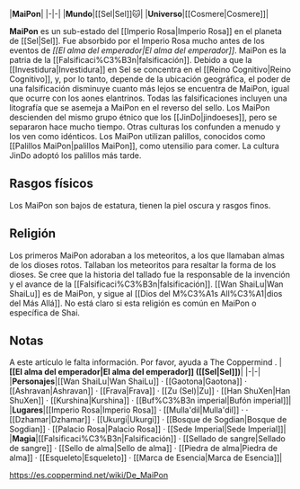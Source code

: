 

|**MaiPon**|
|-|-|
|**Mundo**|[[Sel\|Sel]]🐱︎|
|**Universo**|[[Cosmere\|Cosmere]]|

**MaiPon** es un sub-estado del [[Imperio Rosa\|Imperio Rosa]] en el planeta de [[Sel\|Sel]]. Fue absorbido por el Imperio Rosa mucho antes de los eventos de *[[El alma del emperador\|El alma del emperador]]*.
MaiPon es la patria de la [[Falsificaci%C3%B3n\|falsificación]]. Debido a que la [[Investidura\|Investidura]] en Sel se concentra en el [[Reino Cognitivo\|Reino Cognitivo]], y, por lo tanto, depende de la ubicación geográfica, el poder de una falsificación disminuye cuanto más lejos se encuentra de MaiPon, igual que ocurre con los aones elantrinos. Todas las falsificaciones incluyen una litografía que se asemeja a MaiPon en el reverso del sello.
Los MaiPon descienden del mismo grupo étnico que los [[JinDo\|jindoeses]], pero se separaron hace mucho tiempo. Otras culturas los confunden a menudo y los ven como idénticos. Los MaiPon utilizan palillos, conocidos como [[Palillos MaiPon\|palillos MaiPon]], como utensilio para comer. La cultura JinDo adoptó los palillos más tarde.

## Rasgos físicos
Los MaiPon son bajos de estatura, tienen la piel oscura y rasgos finos.

## Religión
Los primeros MaiPon adoraban a los meteoritos, a los que llamaban almas de los dioses rotos. Tallaban los meteoritos para resaltar la forma de los dioses. Se cree que la historia del tallado fue la responsable de la invención y el avance de la [[Falsificaci%C3%B3n\|falsificación]]. [[Wan ShaiLu\|Wan ShaiLu]] es de MaiPon, y sigue al [[Dios del M%C3%A1s All%C3%A1\|dios del Más Allá]]. No está claro si esta religión es común en MaiPon o específica de Shai.

## Notas

A este artículo le falta información. Por favor, ayuda a The Coppermind .
|**[[El alma del emperador\|El alma del emperador]] ([[Sel\|Sel]])**|
|-|-|
|**Personajes**|[[Wan ShaiLu\|Wan ShaiLu]] · [[Gaotona\|Gaotona]] · [[Ashravan\|Ashravan]] · [[Frava\|Frava]] · [[Zu (Sel)\|Zu]] · [[Han ShuXen\|Han ShuXen]] · [[Kurshina\|Kurshina]] · [[Buf%C3%B3n imperial\|Bufón imperial]]|
|**Lugares**|[[Imperio Rosa\|Imperio Rosa]] · [[Mulla'dil\|Mulla'dil]] ·  · [[Dzhamar\|Dzhamar]] · [[Ukurgi\|Ukurgi]] · [[Bosque de Sogdian\|Bosque de Sogdian]] · [[Palacio Rosa\|Palacio Rosa]] · [[Sede Imperial\|Sede Imperial]]|
|**Magia**|[[Falsificaci%C3%B3n\|Falsificación]] · [[Sellado de sangre\|Sellado de sangre]] · [[Sello de alma\|Sello de alma]] · [[Piedra de alma\|Piedra de alma]] · [[Esqueleto\|Esqueleto]] · [[Marca de Esencia\|Marca de Esencia]]|



https://es.coppermind.net/wiki/De_MaiPon